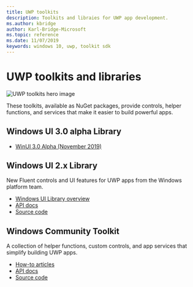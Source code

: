 ```yaml
---
title: UWP toolkits
description: Toolkits and libraies for UWP app development. 
ms.author: kbridge
author: Karl-Bridge-Microsoft
ms.topic: reference
ms.date: 11/07/2019
keywords: windows 10, uwp, toolkit sdk
---
```


# UWP toolkits and libraries

![UWP toolkits hero image](images/toolkits-banner.png)

These toolkits, available as NuGet packages, provide controls, helper functions, and services that make it easier to build powerful apps.

## Windows UI 3.0 alpha Library

- [WinUI 3.0 Alpha (November 2019)](winui3/index.md)

## Windows UI 2.x Library

New Fluent controls and UI features for UWP apps from the Windows platform team.

- [Windows UI Library overview](winui/index.md)
- [API docs](https://docs.microsoft.com/uwp/api/overview/winui/)
- [Source code](https://aka.ms/winui)

## Windows Community Toolkit

A collection of helper functions, custom controls, and app services that simplify building UWP apps. 

- [How-to articles](https://docs.microsoft.com/windows/uwpcommunitytoolkit/)
- [API docs](https://docs.microsoft.com/dotnet/api/?view=win-comm-toolkit-dotnet-stable)  
- [Source code](https://aka.ms/uwptoolkit)

<!-- 
* **Windows Community Toolkit**<br/>*NuGet package, Microsoft* 

    A collection of helper functions, custom controls, and app services that simplifies and demonstrates common developer tasks building UWP apps for Windows 10.

    [How-to articles](https://docs.microsoft.com/windows/uwpcommunitytoolkit/)

    [API docs](https://docs.microsoft.com/dotnet/api/?view=uwp-toolkit-dotnet)   

    [Source code](https://aka.ms/uwptoolkit)

* **Windows UI library**<br/>*NuGet package, Microsoft*

    High-quality controls and special effects for UWP apps from the Windows platform team. -->
